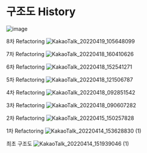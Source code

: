 # 구조도 History
![image](https://user-images.githubusercontent.com/19712454/163910902-2615c9b9-c388-443a-a75d-364e2f4db674.png)

8차 Refactoring
![KakaoTalk_20220419_105648099](https://user-images.githubusercontent.com/103616692/163911791-f4a441c0-a5ba-467a-a064-8a3be1e7e8fb.png)

7차 Refactoring
![KakaoTalk_20220418_160410626](https://user-images.githubusercontent.com/103616692/163911762-3959964e-47a8-46d8-9eb4-1b0a553206d7.png)

6차 Refactoring
![KakaoTalk_20220418_152541271](https://user-images.githubusercontent.com/103616692/163911736-f07d29ab-b605-4e89-a3d5-df6dbc933943.png)

5차 Refactoring
![KakaoTalk_20220418_121506787](https://user-images.githubusercontent.com/103616692/163911722-7534903b-eb93-4c56-83e7-0ea384f8766b.png)

4차 Refactoring
![KakaoTalk_20220418_092851542](https://user-images.githubusercontent.com/103616692/163911695-6c4fdf34-6b19-4c64-a821-4f8bb3c7272d.png)

3차 Refactoring
![KakaoTalk_20220418_090607282](https://user-images.githubusercontent.com/103616692/163911655-ad3af77f-f569-4a27-8578-ee2abaf924fb.png)

2차 Refactoring
![KakaoTalk_20220415_150257828](https://user-images.githubusercontent.com/103616692/163911639-19969b0c-ae67-4141-81c8-9654cdcd63c8.png)

1차 Refactoring
![KakaoTalk_20220414_153628830 (1)](https://user-images.githubusercontent.com/103616692/163911623-f8ad240a-8eda-4a9b-88f5-159ec0b51e5d.png)

최초 구조도
![KakaoTalk_20220414_151939046 (1)](https://user-images.githubusercontent.com/103616692/163911344-2ccc796c-3919-4d84-a8a8-3610145c97ca.png)

